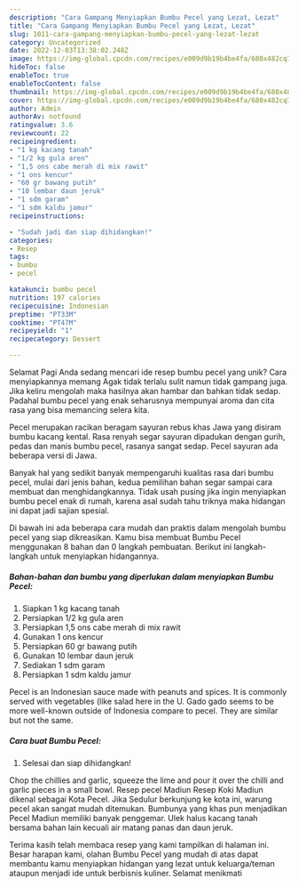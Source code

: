 ```yaml
---
description: "Cara Gampang Menyiapkan Bumbu Pecel yang Lezat, Lezat"
title: "Cara Gampang Menyiapkan Bumbu Pecel yang Lezat, Lezat"
slug: 1011-cara-gampang-menyiapkan-bumbu-pecel-yang-lezat-lezat
category: Uncategorized
date: 2022-12-03T13:38:02.248Z
image: https://img-global.cpcdn.com/recipes/e009d9b19b4be4fa/680x482cq70/bumbu-pecel-foto-resep-utama.jpg
hideToc: false
enableToc: true
enableTocContent: false
thumbnail: https://img-global.cpcdn.com/recipes/e009d9b19b4be4fa/680x482cq70/bumbu-pecel-foto-resep-utama.jpg
cover: https://img-global.cpcdn.com/recipes/e009d9b19b4be4fa/680x482cq70/bumbu-pecel-foto-resep-utama.jpg
author: Admin
authorAv: notfound
ratingvalue: 3.6
reviewcount: 22
recipeingredient:
- "1 kg kacang tanah"
- "1/2 kg gula aren"
- "1,5 ons cabe merah di mix rawit"
- "1 ons kencur"
- "60 gr bawang putih"
- "10 lembar daun jeruk"
- "1 sdm garam"
- "1 sdm kaldu jamur"
recipeinstructions:

- "Sudah jadi dan siap dihidangkan!"
categories:
- Resep
tags:
- bumbu
- pecel

katakunci: bumbu pecel 
nutrition: 197 calories
recipecuisine: Indonesian
preptime: "PT33M"
cooktime: "PT47M"
recipeyield: "1"
recipecategory: Dessert

---
```



Selamat Pagi Anda sedang mencari ide resep bumbu pecel yang unik? Cara menyiapkannya memang Agak tidak terlalu sulit namun tidak gampang juga. Jika keliru mengolah maka hasilnya akan hambar dan bahkan tidak sedap. Padahal bumbu pecel yang enak seharusnya mempunyai aroma dan cita rasa yang bisa memancing selera kita.


Pecel merupakan racikan beragam sayuran rebus khas Jawa yang disiram bumbu kacang kental. Rasa renyah segar sayuran dipadukan dengan gurih, pedas dan manis bumbu pecel, rasanya sangat sedap. Pecel sayuran ada beberapa versi di Jawa.

Banyak hal yang sedikit banyak mempengaruhi kualitas rasa dari bumbu pecel, mulai dari jenis bahan, kedua pemilihan bahan segar sampai cara membuat dan menghidangkannya. Tidak usah pusing jika ingin menyiapkan bumbu pecel enak di rumah, karena asal sudah tahu triknya maka hidangan ini dapat jadi sajian spesial.


Di bawah ini ada beberapa cara mudah dan praktis dalam mengolah bumbu pecel yang siap dikreasikan. Kamu bisa membuat Bumbu Pecel menggunakan 8 bahan dan 0 langkah pembuatan. Berikut ini langkah-langkah untuk menyiapkan hidangannya.

<!--inarticleads1-->

##### Bahan-bahan dan bumbu yang diperlukan dalam menyiapkan Bumbu Pecel:

1. Siapkan 1 kg kacang tanah
1. Persiapkan 1/2 kg gula aren
1. Persiapkan 1,5 ons cabe merah di mix rawit
1. Gunakan 1 ons kencur
1. Persiapkan 60 gr bawang putih
1. Gunakan 10 lembar daun jeruk
1. Sediakan 1 sdm garam
1. Persiapkan 1 sdm kaldu jamur


Pecel is an Indonesian sauce made with peanuts and spices. It is commonly served with vegetables (like salad here in the U. Gado gado seems to be more well-known outside of Indonesia compare to pecel. They are similar but not the same. 

<!--inarticleads2-->

##### Cara buat Bumbu Pecel:


1. Selesai dan siap dihidangkan!

Chop the chillies and garlic, squeeze the lime and pour it over the chilli and garlic pieces in a small bowl. Resep pecel Madiun Resep Koki Madiun dikenal sebagai Kota Pecel. Jika Sedulur berkunjung ke kota ini, warung pecel akan sangat mudah ditemukan. Bumbunya yang khas pun menjadikan Pecel Madiun memiliki banyak penggemar. Ulek halus kacang tanah bersama bahan lain kecuali air matang panas dan daun jeruk. 

Terima kasih telah membaca resep yang kami tampilkan di halaman ini. Besar harapan kami, olahan Bumbu Pecel yang mudah di atas dapat membantu kamu menyiapkan hidangan yang lezat untuk keluarga/teman ataupun menjadi ide untuk berbisnis kuliner. Selamat menikmati
